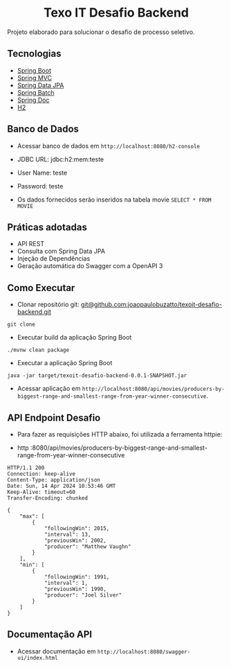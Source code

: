<h1 align="center">
  Texo IT Desafio Backend
</h1>

Projeto elaborado para solucionar o desafio de processo seletivo.

## Tecnologias
 
- [Spring Boot](https://spring.io/projects/spring-boot)
- [Spring MVC](https://docs.spring.io/spring-framework/reference/web/webmvc.html)
- [Spring Data JPA](https://spring.io/projects/spring-data-jpa)
- [Spring Batch](https://spring.io/projects/spring-batch)
- [Spring Doc](https://springdoc.org/)
- [H2](https://www.h2database.com/html/main.html)

## Banco de Dados

- Acessar banco de dados em `http://localhost:8080/h2-console`
- JDBC URL: jdbc:h2:mem:teste
- User Name: teste
- Password: teste

- Os dados fornecidos serão inseridos na tabela movie `SELECT * FROM MOVIE`

## Práticas adotadas

- API REST
- Consulta com Spring Data JPA
- Injeção de Dependências
- Geração automática do Swagger com a OpenAPI 3

## Como Executar

- Clonar repositório git: [git@github.com:joaopaulobuzatto/texoit-desafio-backend.git](https://github.com/joaopaulobuzatto/texoit-desafio-backend.git)
```
git clone 
```
- Executar build da aplicação Spring Boot
```
./mvnw clean package 
```
- Executar a aplicação Spring Boot
```
java -jar target/texoit-desafio-backend-0.0.1-SNAPSHOT.jar 
```
- Acessar aplicação em `http://localhost:8080/api/movies/producers-by-biggest-range-and-smallest-range-from-year-winner-consecutive`.

## API Endpoint Desafio

- Para fazer as requisições HTTP abaixo, foi utilizada a ferramenta httpie:

- http :8080/api/movies/producers-by-biggest-range-and-smallest-range-from-year-winner-consecutive
```
HTTP/1.1 200 
Connection: keep-alive
Content-Type: application/json
Date: Sun, 14 Apr 2024 10:53:46 GMT
Keep-Alive: timeout=60
Transfer-Encoding: chunked

{
    "max": [
        {
            "followingWin": 2015,
            "interval": 13,
            "previousWin": 2002,
            "producer": "Matthew Vaughn"
        }
    ],
    "min": [
        {
            "followingWin": 1991,
            "interval": 1,
            "previousWin": 1990,
            "producer": "Joel Silver"
        }
    ]
}
```
## Documentação API

- Acessar documentação em `http://localhost:8080/swagger-ui/index.html`
